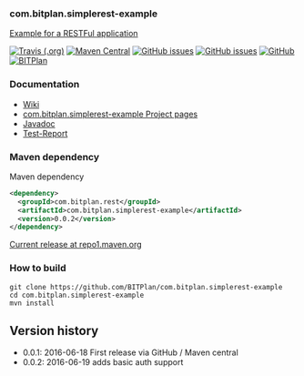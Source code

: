 ### com.bitplan.simplerest-example
[Example for a RESTFul application](http://www.bitplan.com/SimpleRest) 

[![Travis (.org)](https://img.shields.io/travis/BITPlan/com.bitplan.simplerest-example.svg)](https://travis-ci.org/BITPlan/com.bitplan.simplerest-example)
[![Maven Central](https://img.shields.io/maven-central/v/com.bitplan.rest/com.bitplan.simplerest-example.svg)](https://search.maven.org/artifact/com.bitplan.rest/com.bitplan.simplerest-example/0.0.2/jar)
[![GitHub issues](https://img.shields.io/github/issues/BITPlan/com.bitplan.simplerest-example.svg)](https://github.com/BITPlan/com.bitplan.simplerest-example/issues)
[![GitHub issues](https://img.shields.io/github/issues-closed/BITPlan/com.bitplan.simplerest-example.svg)](https://github.com/BITPlan/com.bitplan.simplerest-example/issues/?q=is%3Aissue+is%3Aclosed)
[![GitHub](https://img.shields.io/github/license/BITPlan/com.bitplan.simplerest-example.svg)](https://www.apache.org/licenses/LICENSE-2.0)
[![BITPlan](http://wiki.bitplan.com/images/wiki/thumb/3/38/BITPlanLogoFontLessTransparent.png/198px-BITPlanLogoFontLessTransparent.png)](http://www.bitplan.com)

### Documentation
* [Wiki](http://www.bitplan.com/SimpleRest)
* [com.bitplan.simplerest-example Project pages](https://BITPlan.github.io/com.bitplan.simplerest-example)
* [Javadoc](https://BITPlan.github.io/com.bitplan.simplerest-example/apidocs/index.html)
* [Test-Report](https://BITPlan.github.io/com.bitplan.simplerest-example/surefire-report.html)
### Maven dependency

Maven dependency
```xml
<dependency>
  <groupId>com.bitplan.rest</groupId>
  <artifactId>com.bitplan.simplerest-example</artifactId>
  <version>0.0.2</version>
</dependency>
```

[Current release at repo1.maven.org](http://repo1.maven.org/maven2/com/bitplan/rest/com.bitplan.simplerest-example/0.0.2/)

### How to build
```
git clone https://github.com/BITPlan/com.bitplan.simplerest-example
cd com.bitplan.simplerest-example
mvn install
```
## Version history
* 0.0.1: 2016-06-18 First release via GitHub / Maven central
* 0.0.2: 2016-06-19 adds basic auth support
